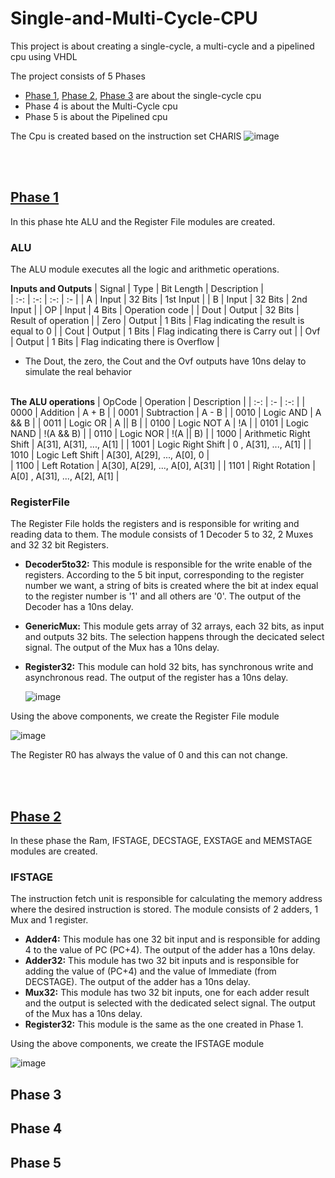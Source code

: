 # Single-and-Multi-Cycle-CPU

This project is about creating a single-cycle, a multi-cycle and a pipelined cpu using VHDL

The project consists of 5 Phases 
  - <a href="https://github.com/AlexanderStavrop/Single-and-Multi-Cycle-CPU/blob/master/README.md#phase-1">Phase 1</a>,
    <a href="https://github.com/AlexanderStavrop/Single-and-Multi-Cycle-CPU/blob/master/README.md#phase-2">Phase 2</a>,
    <a href="https://github.com/AlexanderStavrop/Single-and-Multi-Cycle-CPU/blob/master/README.md#phase-3">Phase 3</a> are about the single-cycle cpu
  - Phase 4 is about the Multi-Cycle cpu
  - Phase 5 is about the Pipelined cpu

The Cpu is created based on the instruction set CHARIS
![image](https://user-images.githubusercontent.com/56675566/167747415-19aa0df1-ead7-447a-8ff4-63270c4d6872.png)

<br></br>
## <a href="https://github.com/AlexanderStavrop/Single-and-Multi-Cycle-CPU/tree/master/Phase_1">Phase 1</a>

In this phase hte ALU and the Register File modules are created.

### ALU
The ALU module executes all the logic and arithmetic operations. 

**Inputs and Outputs**
| Signal |  Type  | Bit Length |  Description                             |   
| :-:    |  :-:   |     :-:  	 |        :-  	                            |
|  A     | Input  |   32 Bits  | 1st Input                                |
|  B     | Input  |   32 Bits  | 2nd Input                                |
|  OP    | Input  |    4 Bits  | Operation code                           |
|  Dout  | Output |   32 Bits  | Result of operation                      |
|  Zero  | Output |    1 Bits  | Flag indicating the result is equal to 0 |
|  Cout  | Output |    1 Bits  | Flag indicating there is Carry out       |
|  Ovf   | Output |    1 Bits  | Flag indicating there is Overflow        |
- The Dout, the zero, the Cout and the Ovf outputs have 10ns delay to simulate the real behavior
 <br></br>

**The ALU operations**
| OpCode | Operation              | Description                    |
|  :-:   |    :-                  |     :-:  	                     | 
|  0000  | Addition               | A + B                          | 
|  0001  | Subtraction            | A - B                          |
|  0010  | Logic AND              | A && B                         |
|  0011  | Logic OR               | A \|\| B                       |
|  0100  | Logic NOT A            | !A                             | 
|  0101  | Logic NAND             | !(A && B)                      |
|  0110  | Logic NOR              | !(A \|\| B)                    |
|  1000  | Arithmetic Right Shift | A[31], A[31], ..., A[1]        |
|  1001  | Logic Right Shift      |   0  , A[31], ..., A[1]        |
|  1010  | Logic Left Shift       | A[30], A[29], ..., A[0],   0   |         
|  1100  | Left Rotation          | A[30], A[29], ..., A[0], A[31] |
|  1101  | Right Rotation         | A[0] , A[31], ..., A[2], A[1]  |

### RegisterFile

The Register File holds the registers and is responsible for writing and reading data to them. The module consists of 1 Decoder 5 to 32, 2 Muxes and 32 32 bit Registers.
- **Decoder5to32:** This module is responsible for the write enable of the registers. According to the 5 bit input, corresponding to the register number we want, a string of bits is created where the bit at index equal to the register number is '1' and all others are '0'. The output of the Decoder has a 10ns delay.
- **GenericMux:** This module gets array of 32 arrays, each 32 bits, as input and outputs 32 bits. The selection happens through the decicated select signal. The output of the Mux has a 10ns delay.
- **Register32:** This module can hold 32 bits, has synchronous write and asynchronous read. The output of the register has a 10ns delay. 
  
  ![image](https://user-images.githubusercontent.com/56675566/168843307-f261eaea-8f6c-491a-8385-3d398f5aadd9.png)


Using the above components, we create the Register File module

![image](https://user-images.githubusercontent.com/56675566/168846080-8f96f9a7-fd41-4e8f-b3f1-ba0086834559.png)

The Register R0 has always the value of 0 and this can not change.

<br></br>
## <a href="https://github.com/AlexanderStavrop/Single-and-Multi-Cycle-CPU/tree/master/Phase_2">Phase 2</a>

In these phase the Ram, IFSTAGE, DECSTAGE, EXSTAGE and MEMSTAGE modules are created.

### IFSTAGE 
The instruction fetch unit is responsible for calculating the memory address where the desired instruction is stored. The module consists of 2 adders, 1 Mux and 1 register.

- **Adder4:** This module has one 32 bit input and is responsible for adding 4 to the value of PC (PC+4). The output of the adder has a 10ns delay.
- **Adder32:** This module has two 32 bit inputs and is responsible for adding the value of (PC+4) and the value of Immediate (from DECSTAGE). The output of the adder has a 10ns delay.
- **Mux32:** This module has two 32 bit inputs, one for each adder result and the output is selected with the dedicated select signal. The output of the Mux has a 10ns delay.
- **Register32:** This module is the same as the one created in Phase 1.


Using the above components, we create the IFSTAGE module

![image](https://user-images.githubusercontent.com/56675566/168852709-897d5557-9144-400f-a023-e5dc68ab4610.png)


## Phase 3
## Phase 4
## Phase 5
